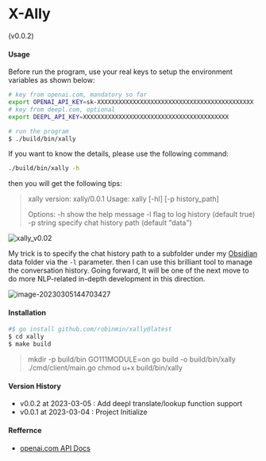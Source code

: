 # X-Ally

(v0.0.2)

#### Usage

Before run the program, use your real keys to setup the environment variables as shown below:

```bash
# key from openai.com, mandatory so far
export OPENAI_API_KEY=sk-XXXXXXXXXXXXXXXXXXXXXXXXXXXXXXXXXXXXXXXXXXXX
# key from deepl.com, optional
export DEEPL_API_KEY=XXXXXXXXXXXXXXXXXXXXXXXXXXXXXXXXXXXXXXXXX

# run the program
$ ./build/bin/xally
```
If you want to know the details, please use the following command:
```bash
./build/bin/xally -h
```
then you will get the following tips:
> xally version: xally/0.0.1
> Usage: xally [-hl] [-p history_path]
> 
> Options:
>   -h	show the help message
>   -l	flag to log history (default true)
>   -p string
>     	specify chat history path (default "data")

![xally_v0.02](https://cdn.jsdelivr.net/gh/robinmin/imglanding/images/202303051644083.gif)

My trick is to specify the chat history path to a subfolder under my [Obsidian](https://obsidian.md/) data folder via the `-l` parameter. then I can use this brilliant tool to manage the conversation history. Going forward, It will be one of the next move to do more NLP-related in-depth development in this direction.

![image-20230305144703427](https://cdn.jsdelivr.net/gh/robinmin/imglanding/images/202303051447652.png)



#### Installation

```bash
#$ go install github.com/robinmin/xally@latest
$ cd xally
$ make build
```
> mkdir -p build/bin
> GO111MODULE=on go build -o build/bin/xally ./cmd/client/main.go
> chmod u+x build/bin/xally

#### Version History
- v0.0.2 at 2023-03-05 : Add deepl translate/lookup function support
- v0.0.1 at 2023-03-04 : Project Initialize


#### Reffernce
- [openai.com API Docs](https://platform.openai.com/docs/introduction/overview)
